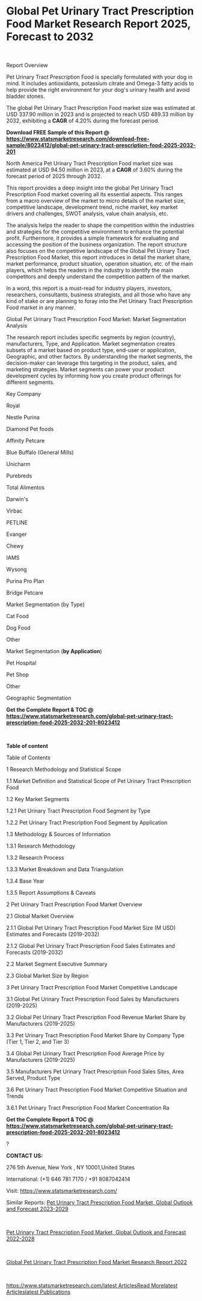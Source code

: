 <h1>Global Pet Urinary Tract Prescription Food Market Research Report 2025, Forecast to 2032</h1><br/><p>Report Overview</p>
 
 
 
 <p>Pet Urinary Tract Prescription Food is specially formulated with your dog in mind. It includes antioxidants, potassium citrate and Omega-3 fatty acids to help provide the right environment for your dog&#39;s urinary health and avoid bladder stones.</p>
 
 
 
 <p>The global Pet Urinary Tract Prescription Food market size was estimated at USD 337.90 million in 2023 and is projected to reach USD 489.33 million by 2032, exhibiting a <strong>CAGR</strong> of 4.20% during the forecast period.</p>
 
 
 
 <p><strong>Download FREE Sample of this Report @ <a href="https://www.statsmarketresearch.com/download-free-sample/8023412/global-pet-urinary-tract-prescription-food-2025-2032-201">https://www.statsmarketresearch.com/download-free-sample/8023412/global-pet-urinary-tract-prescription-food-2025-2032-201</a></strong></p>
 
 
 
 <p>North America Pet Urinary Tract Prescription Food market size was estimated at USD 94.50 million in 2023, at a <strong>CAGR</strong> of 3.60% during the forecast period of 2025 through 2032.</p>
 
 
 
 <p>This report provides a deep insight into the global Pet Urinary Tract Prescription Food market covering all its essential aspects. This ranges from a macro overview of the market to micro details of the market size, competitive landscape, development trend, niche market, key market drivers and challenges, SWOT analysis, value chain analysis, etc.</p>
 
 
 
 <p>The analysis helps the reader to shape the competition within the industries and strategies for the competitive environment to enhance the potential profit. Furthermore, it provides a simple framework for evaluating and accessing the position of the business organization. The report structure also focuses on the competitive landscape of the Global Pet Urinary Tract Prescription Food Market, this report introduces in detail the market share, market performance, product situation, operation situation, etc. of the main players, which helps the readers in the industry to identify the main competitors and deeply understand the competition pattern of the market.</p>
 
 
 
 <p>In a word, this report is a must-read for industry players, investors, researchers, consultants, business strategists, and all those who have any kind of stake or are planning to foray into the Pet Urinary Tract Prescription Food market in any manner.</p>
 
 
 
 <p>Global Pet Urinary Tract Prescription Food Market: Market Segmentation Analysis</p>
 
 
 
 <p>The research report includes specific segments by region (country), manufacturers, Type, and Application. Market segmentation creates subsets of a market based on product type, end-user or application, Geographic, and other factors. By understanding the market segments, the decision-maker can leverage this targeting in the product, sales, and marketing strategies. Market segments can power your product development cycles by informing how you create product offerings for different segments.</p>
 
 
 
 <p>Key Company</p>
 
 
 
 <p>Royal</p>
 
 
 
 <p>Nestle Purina</p>
 
 
 
 <p>Diamond Pet foods</p>
 
 
 
 <p>Affinity Petcare</p>
 
 
 
 <p>Blue Buffalo (General Mills)</p>
 
 
 
 <p>Unicharm</p>
 
 
 
 <p>Purebreds</p>
 
 
 
 <p>Total Alimentos</p>
 
 
 
 <p>Darwin&#39;s</p>
 
 
 
 <p>Virbac</p>
 
 
 
 <p>PETLINE</p>
 
 
 
 <p>Evanger</p>
 
 
 
 <p>Chewy</p>
 
 
 
 <p>IAMS</p>
 
 
 
 <p>Wysong</p>
 
 
 
 <p>Purina Pro Plan</p>
 
 
 
 <p>Bridge Petcare</p>
 
 
 
 <p>Market Segmentation (by Type)</p>
 
 
 
 <p>Cat Food</p>
 
 
 
 <p>Dog Food</p>
 
 
 
 <p>Other</p>
 
 
 
 <p>Market Segmentation (<strong>by Application</strong>)</p>
 
 
 
 <p>Pet Hospital</p>
 
 
 
 <p>Pet Shop</p>
 
 
 
 <p>Other</p>
 
 
 
 <p>Geographic Segmentation</p>
 
 
 
 <div><b>Get the Complete Report & TOC @ <a href="https://www.statsmarketresearch.com/global-pet-urinary-tract-prescription-food-2025-2032-201-8023412">https://www.statsmarketresearch.com/global-pet-urinary-tract-prescription-food-2025-2032-201-8023412</a></b></div>
 
 
 
 <p><br />
 
 <b>Table of content</b></p>
 
 
 
 <p>Table of Contents<br />
 
 1 Research Methodology and Statistical Scope<br />
 
 1.1 Market Definition and Statistical Scope of Pet Urinary Tract Prescription Food<br />
 
 1.2 Key Market Segments<br />
 
 1.2.1 Pet Urinary Tract Prescription Food Segment by Type<br />
 
 1.2.2 Pet Urinary Tract Prescription Food Segment by Application<br />
 
 1.3 Methodology & Sources of Information<br />
 
 1.3.1 Research Methodology<br />
 
 1.3.2 Research Process<br />
 
 1.3.3 Market Breakdown and Data Triangulation<br />
 
 1.3.4 Base Year<br />
 
 1.3.5 Report Assumptions & Caveats<br />
 
 2 Pet Urinary Tract Prescription Food Market Overview<br />
 
 2.1 Global Market Overview<br />
 
 2.1.1 Global Pet Urinary Tract Prescription Food Market Size (M USD) Estimates and Forecasts (2019-2032)<br />
 
 2.1.2 Global Pet Urinary Tract Prescription Food Sales Estimates and Forecasts (2019-2032)<br />
 
 2.2 Market Segment Executive Summary<br />
 
 2.3 Global Market Size by Region<br />
 
 3 Pet Urinary Tract Prescription Food Market Competitive Landscape<br />
 
 3.1 Global Pet Urinary Tract Prescription Food Sales by Manufacturers (2019-2025)<br />
 
 3.2 Global Pet Urinary Tract Prescription Food Revenue Market Share by Manufacturers (2019-2025)<br />
 
 3.3 Pet Urinary Tract Prescription Food Market Share by Company Type (Tier 1, Tier 2, and Tier 3)<br />
 
 3.4 Global Pet Urinary Tract Prescription Food Average Price by Manufacturers (2019-2025)<br />
 
 3.5 Manufacturers Pet Urinary Tract Prescription Food Sales Sites, Area Served, Product Type<br />
 
 3.6 Pet Urinary Tract Prescription Food Market Competitive Situation and Trends<br />
 
 3.6.1 Pet Urinary Tract Prescription Food Market Concentration Ra</p>
 
 
 
 <div><b>Get the Complete Report & TOC @ <a href="https://www.statsmarketresearch.com/global-pet-urinary-tract-prescription-food-2025-2032-201-8023412">https://www.statsmarketresearch.com/global-pet-urinary-tract-prescription-food-2025-2032-201-8023412</a></b></div>
 
 
 
 <p>? </p>
 
 
 
 <p><b>CONTACT US:</b><br />
 
 276 5th Avenue, New York , NY 10001,United States<br />
 
 International: (+1) 646 781 7170 / +91 8087042414<br />
 
 Visit: <a href="https://www.statsmarketresearch.com/">https://www.statsmarketresearch.com/</a><br />
 
 Similar Reports: <a href="https://www.statsmarketresearch.com/global-pet-urinary-tract-prescription-food-2025-2032-201-8023412">Pet Urinary Tract Prescription Food Market, Global Outlook and Forecast 2023-2029</a><br />
 
 <br />
 
 <a href="https://www.statsmarketresearch.com/global-pet-urinary-tract-prescription-food-2025-2032-201-8023412">Pet Urinary Tract Prescription Food Market, Global Outlook and Forecast 2022-2028</a><br />
 
 <br />
 
 <a href="https://www.statsmarketresearch.com/global-pet-urinary-tract-prescription-food-2025-2032-201-8023412">Global Pet Urinary Tract Prescription Food Market Research Report 2022</a><br />
 
 <br />
 
 <a href="https://gyeongbokgung.com">https://www.statsmarketresearch.com/</a><a href="https://hallyeomaritime.com">latest Articles</a><a href="https://jingwansa.com">Read More</a><a href="https://nguoiviet.jp/">latest Articles</a><a href="https://www.intelmarketresearch.com/">latest Publications</a></p>